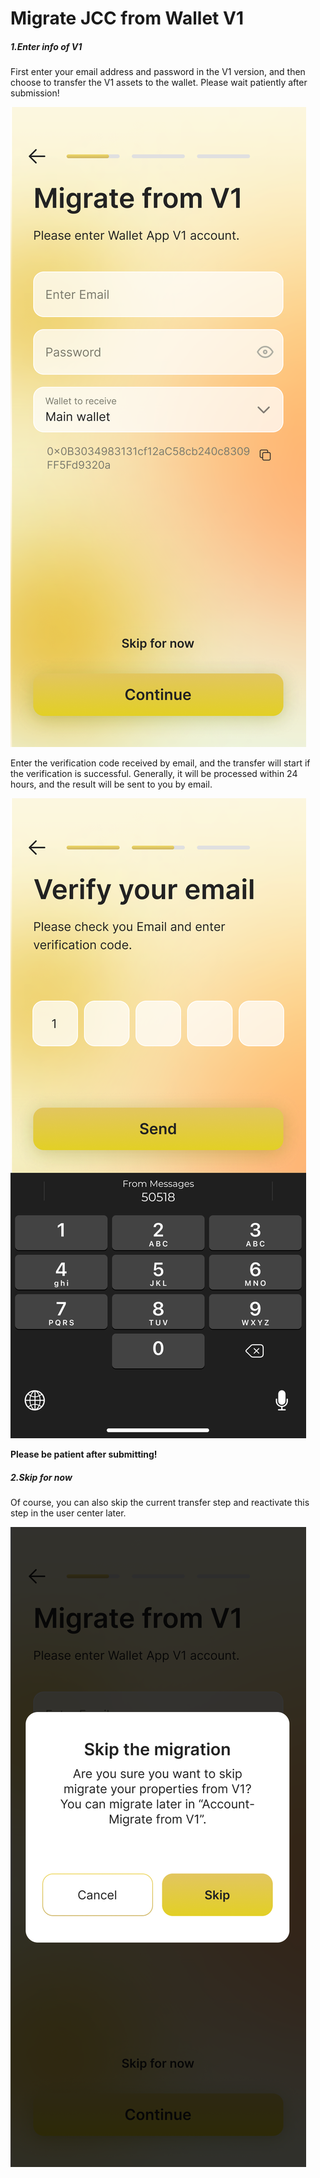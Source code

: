 # Migrate JCC from Wallet V1

##### 1.Enter info of V1

First enter your email address and password in the V1 version, and then choose to transfer the V1 assets to the wallet. Please wait patiently after submission!

![Enter info of V1 -w195](media/step%201.png)

Enter the verification code received by email, and the transfer will start if the verification is successful. Generally, it will be processed within 24 hours, and the result will be sent to you by email.

![Verify code -w195](media/step%202.png)

**Please be patient after submitting!**

##### 2.Skip for now

Of course, you can also skip the current transfer step and reactivate this step in the user center later.

![Skip for now -w195](media/skip.png)

